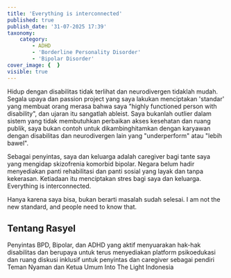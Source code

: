 ```yaml
---
title: 'Everything is interconnected'
published: true
publish_date: '31-07-2025 17:39'
taxonomy:
    category:
        - ADHD
        - 'Borderline Personality Disorder'
        - 'Bipolar Disorder'
cover_image: {  }
visible: true
---
```


Hidup dengan disabilitas tidak terlihat dan neurodivergen tidaklah mudah. Segala upaya dan passion project yang saya lakukan menciptakan 'standar' yang membuat orang merasa bahwa saya "highly functioned person with disability", dan ujaran itu sangatlah ableist. Saya bukanlah outlier dalam sistem yang tidak membutuhkan perbaikan akses kesehatan dan ruang publik, saya bukan contoh untuk dikambinghitamkan dengan karyawan dengan disabilitas dan neurodivergen lain yang "underperform" atau "lebih bawel". 

Sebagai penyintas, saya dan keluarga adalah caregiver bagi tante saya yang mengidap skizofrenia komorbid bipolar. Negara belum hadir menyediakan panti rehabilitasi dan panti sosial yang layak dan tanpa kekerasan. Ketiadaan itu menciptakan stres bagi saya dan keluarga. Everything is interconnected.

Hanya karena saya bisa, bukan berarti masalah sudah selesai. I am not the new standard, and people need to know that.

<h2>Tentang Rasyel</h2>
Penyintas BPD, Bipolar, dan ADHD yang aktif menyuarakan hak-hak disabilitas dan berupaya untuk terus menyediakan platform psikoedukasi dan ruang diskusi inklusif untuk penyintas dan caregiver sebagai pendiri Teman Nyaman dan Ketua Umum Into The Light Indonesia
